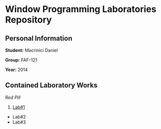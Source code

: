 # Window Programming Laboratories Repository

## Personal Information

**Student:** Macrinici Daniel	

**Group:** FAF-121

**Year:** 2014

## Contained Laboratory Works

_Red Pill_

1. [Lab#1](https://github.com/TUM-FAF/FAF-121-Macrinici-Daniel/tree/master/WP/Lab%231)
*  Lab#2
*  Lab#3